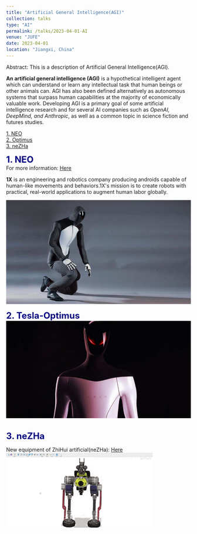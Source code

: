 ```yaml
---
title: "Artificial General Intelligence(AGI)"
collection: talks
type: "AI"
permalink: /talks/2023-04-01-AI
venue: "JUFE"
date: 2023-04-01
location: "Jiangxi, China"
---
```


Abstract: This is a description of Artificial General Intelligence(AGI).  

__An artificial general intelligence (AGI)__ is a hypothetical intelligent agent which can understand or learn any intellectual task that human beings or other animals can. AGI has also been defined alternatively as autonomous systems that surpass human capabilities at the majority of economically valuable work. Developing AGI is a primary goal of some artificial intelligence research and for several AI companies such as _OpenAI, DeepMind, and Anthropic_, as well as a common topic in science fiction and futures studies.  

[1. NEO](#NEO)  
[2. Optimus](#Tesla-Optimus)  
[3. neZHa](#neZHa)  


<a id="NEO"></a>
<font color=Navy size=5 > <strong> 1. NEO </strong> </font>  
For more information: [Here](https://www.1x.tech/)  

__1X__ is an engineering and robotics company producing androids capable of human-like movements and behaviors.1X's mission is to create robots with practical, real-world applications to augment human labor globally.  

<img src="/images/Neo.jpg" alt="NEO" title="NEO" width="800" >  


<a id="Tesla-Optimus"></a>
<font color=Navy size=5 > <strong> 2. Tesla-Optimus </strong> </font>  
<img src="/images/Optimus.jpg" alt="Optimus" title="Optimus" width="800" >  


<a id="neZHa"></a>  
<font color=Navy size=5 > <strong> 3. neZHa </strong> </font>   

New equipment of ZhiHui artificial(neZHa): [Here](https://www.bilibili.com/video/BV1Uh41137Th/?spm_id_from=333.999.0.0)  
<img src="/images/neZHa.gif" alt="neZHa" title="neZHa" width="400" >  

